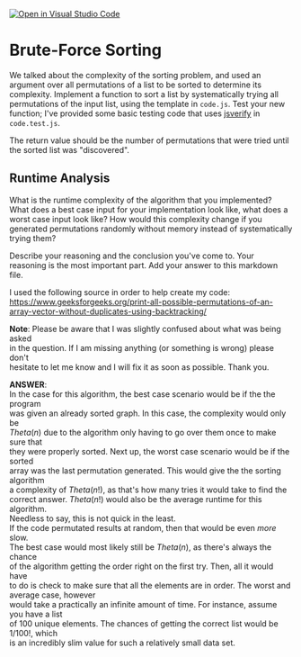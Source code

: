 [![Open in Visual Studio Code](https://classroom.github.com/assets/open-in-vscode-718a45dd9cf7e7f842a935f5ebbe5719a5e09af4491e668f4dbf3b35d5cca122.svg)](https://classroom.github.com/online_ide?assignment_repo_id=11857777&assignment_repo_type=AssignmentRepo)
# Brute-Force Sorting

We talked about the complexity of the sorting problem, and used an argument over
all permutations of a list to be sorted to determine its complexity. Implement
a function to sort a list by systematically trying all permutations of the input
list, using the template in `code.js`. Test your new function; I've provided
some basic testing code that uses [jsverify](https://jsverify.github.io/) in
`code.test.js`.

The return value should be the number of permutations that were tried until the
sorted list was "discovered".

## Runtime Analysis

What is the runtime complexity of the algorithm that you implemented? What does
a best case input for your implementation look like, what does a worst case
input look like? How would this complexity change if you generated permutations
randomly without memory instead of systematically trying them?

Describe your reasoning and the conclusion you've come to. Your reasoning is the
most important part. Add your answer to this markdown file.  
  
I used the following source in order to help create my code:  
https://www.geeksforgeeks.org/print-all-possible-permutations-of-an-array-vector-without-duplicates-using-backtracking/  

 
**Note**: Please be aware that I was slightly confused about what was being asked  
in the question. If I am missing anything (or something is wrong) please don't  
hesitate to let me know and I will fix it as soon as possible. Thank you.  
 
**ANSWER**:  
In the case for this algorithm, the best case scenario would be if the the program  
was given an already sorted graph. In this case, the complexity would only be  
$Theta(n)$ due to the algorithm only having to go over them once to make sure that  
they were properly sorted. Next up, the worst case scenario would be if the sorted  
array was the last permutation generated. This would give the the sorting algorithm  
a complexity of $Theta(n!)$, as that's how many tries it would take to find the  
correct answer. $Theta(n!)$ would also be the average runtime for this algorithm.  
Needless to say, this is not quick in the least.  
If the code permutated results at random, then that would be even *more* slow.  
The best case would most likely still be $Theta(n)$, as there's always the chance  
of the algorithm getting the order right on the first try. Then, all it would have  
to do is check to make sure that all the elements are in order. The worst and average case, however  
would take a practically an infinite amount of time. For instance, assume you have a list  
of 100 unique elements. The chances of getting the correct list would be 1/100!, which  
is an incredibly slim value for such a relatively small data set. 
